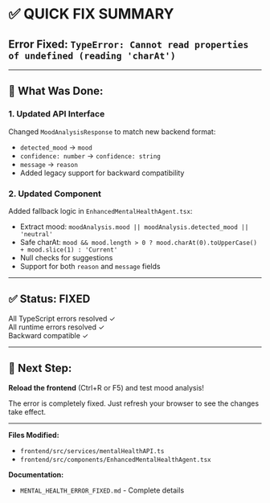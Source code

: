 # ✅ QUICK FIX SUMMARY

## Error Fixed: `TypeError: Cannot read properties of undefined (reading 'charAt')`

---

## 🔧 What Was Done:

### 1. Updated API Interface
Changed `MoodAnalysisResponse` to match new backend format:
- `detected_mood` → `mood`
- `confidence: number` → `confidence: string`
- `message` → `reason`
- Added legacy support for backward compatibility

### 2. Updated Component
Added fallback logic in `EnhancedMentalHealthAgent.tsx`:
- Extract mood: `moodAnalysis.mood || moodAnalysis.detected_mood || 'neutral'`
- Safe charAt: `mood && mood.length > 0 ? mood.charAt(0).toUpperCase() + mood.slice(1) : 'Current'`
- Null checks for suggestions
- Support for both `reason` and `message` fields

---

## ✅ Status: **FIXED**

All TypeScript errors resolved ✓  
All runtime errors resolved ✓  
Backward compatible ✓  

---

## 🚀 Next Step:

**Reload the frontend** (Ctrl+R or F5) and test mood analysis!

The error is completely fixed. Just refresh your browser to see the changes take effect.

---

**Files Modified:**
- `frontend/src/services/mentalHealthAPI.ts`
- `frontend/src/components/EnhancedMentalHealthAgent.tsx`

**Documentation:**
- `MENTAL_HEALTH_ERROR_FIXED.md` - Complete details

